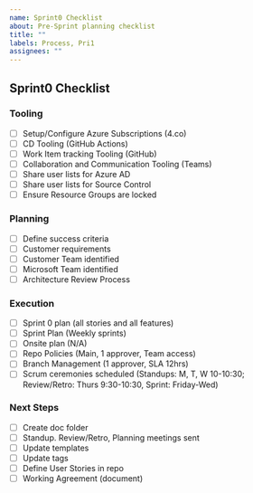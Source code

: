 ```yaml
---
name: Sprint0 Checklist
about: Pre-Sprint planning checklist
title: ""
labels: Process, Pri1
assignees: ""
---
```


## Sprint0 Checklist

### Tooling

- [ ] Setup/Configure Azure Subscriptions (4.co)
- [ ] CD Tooling (GitHub Actions)
- [ ] Work Item tracking Tooling (GitHub)
- [ ] Collaboration and Communication Tooling (Teams)
- [ ] Share user lists for Azure AD
- [ ] Share user lists for Source Control
- [ ] Ensure Resource Groups are locked

### Planning

- [ ] Define success criteria
- [ ] Customer requirements
- [ ] Customer Team identified
- [ ] Microsoft Team identified
- [ ] Architecture Review Process

### Execution

- [ ] Sprint 0 plan (all stories and all features)
- [ ] Sprint Plan (Weekly sprints)
- [ ] Onsite plan (N/A)
- [ ] Repo Policies (Main, 1 approver, Team access)
- [ ] Branch Management (1 approver, SLA 12hrs)
- [ ] Scrum ceremonies scheduled (Standups: M, T, W 10-10:30; Review/Retro: Thurs 9:30-10:30, Sprint: Friday-Wed)

### Next Steps

- [ ] Create doc folder
- [ ] Standup. Review/Retro, Planning meetings sent
- [ ] Update templates
- [ ] Update tags
- [ ] Define User Stories in repo
- [ ] Working Agreement (document)
